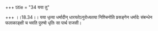 +++
title = "34 यया तु"

+++
।।18.34।। यया धृत्या धर्मादीन् धारयतेऽनुरोध्यतया निश्चिनोति प्रसङ्गेन
धर्मादेः संबन्धेन फलाकाङ्क्षी च भवति पुरुषो धृतिः सा पार्थ राजसी।
